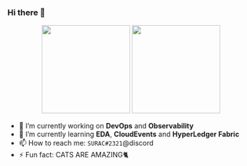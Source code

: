 ### Hi there 👋

<div align="center">
  <img height="180em" src="https://github-readme-stats.vercel.app/api?username=suraciii&show_icons=true&theme=radical&include_all_commits=true&count_private=true"/>
  <img height="180em" src="https://github-readme-stats.vercel.app/api/top-langs/?username=suraciii&layout=compact&langs_count=8&theme=radical"/>
</div>

- 🔭 I’m currently working on **DevOps** and **Observability**
- 🌱 I’m currently learning **EDA**, **CloudEvents** and **HyperLedger Fabric**
- 📫 How to reach me:  `SURAC#2321`@discord
- ⚡ Fun fact: CATS ARE AMAZING🐈
